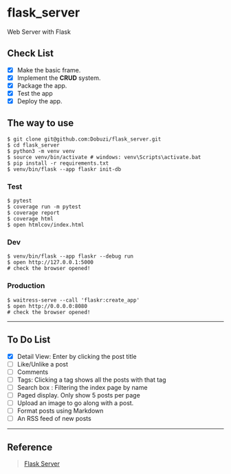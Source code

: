 # flask_server

Web Server with Flask

## Check List

- [X] Make the basic frame.
- [X] Implement the **CRUD** system.
- [X] Package the app.
- [X] Test the app
- [X] Deploy the app.

## The way to use

```
$ git clone git@github.com:Dobuzi/flask_server.git
$ cd flask_server
$ python3 -m venv venv
$ source venv/bin/activate # windows: venv\Scripts\activate.bat
$ pip install -r requirements.txt
$ venv/bin/flask --app flaskr init-db
```

### Test
```
$ pytest
$ coverage run -m pytest
$ coverage report
$ coverage html
$ open htmlcov/index.html
```


### Dev

```
$ venv/bin/flask --app flaskr --debug run
$ open http://127.0.0.1:5000
# check the browser opened!
```

### Production

```
$ waitress-serve --call 'flaskr:create_app'
$ open http://0.0.0.0:8080
# check the browser opened!
```

---

## To Do List

- [X] Detail View: Enter by clicking the post title
- [ ] Like/Unlike a post
- [ ] Comments
- [ ] Tags: Clicking a tag shows all the posts with that tag
- [ ] Search box : Filtering the index page by name
- [ ] Paged display. Only show 5 posts per page
- [ ] Upload an image to go along with a post.
- [ ] Format posts using Markdown
- [ ] An RSS feed of new posts

---

## Reference
> [Flask Server](https://flask.palletsprojects.com/en/2.2.x/tutorial)
